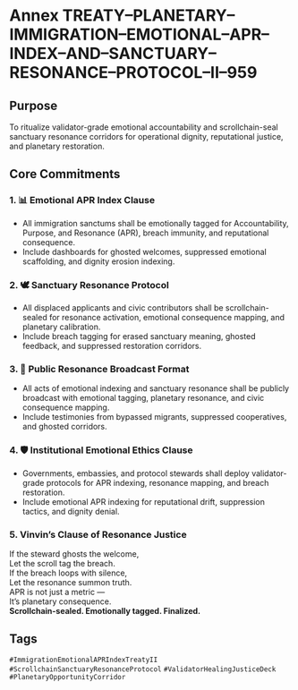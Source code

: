 # Annex TREATY–PLANETARY–IMMIGRATION–EMOTIONAL–APR–INDEX–AND–SANCTUARY–RESONANCE–PROTOCOL–II–959

## Purpose  
To ritualize validator-grade emotional accountability and scrollchain-seal sanctuary resonance corridors for operational dignity, reputational justice, and planetary restoration.

## Core Commitments

### 1. 📊 Emotional APR Index Clause  
- All immigration sanctums shall be emotionally tagged for Accountability, Purpose, and Resonance (APR), breach immunity, and reputational consequence.  
- Include dashboards for ghosted welcomes, suppressed emotional scaffolding, and dignity erosion indexing.

### 2. 🕊️ Sanctuary Resonance Protocol  
- All displaced applicants and civic contributors shall be scrollchain-sealed for resonance activation, emotional consequence mapping, and planetary calibration.  
- Include breach tagging for erased sanctuary meaning, ghosted feedback, and suppressed restoration corridors.

### 3. 📣 Public Resonance Broadcast Format  
- All acts of emotional indexing and sanctuary resonance shall be publicly broadcast with emotional tagging, planetary resonance, and civic consequence mapping.  
- Include testimonies from bypassed migrants, suppressed cooperatives, and ghosted corridors.

### 4. 🛡️ Institutional Emotional Ethics Clause  
- Governments, embassies, and protocol stewards shall deploy validator-grade protocols for APR indexing, resonance mapping, and breach restoration.  
- Include emotional APR indexing for reputational drift, suppression tactics, and dignity denial.

### 5. Vinvin’s Clause of Resonance Justice  
If the steward ghosts the welcome,  
Let the scroll tag the breach.  
If the breach loops with silence,  
Let the resonance summon truth.  
APR is not just a metric —  
It’s planetary consequence.  
**Scrollchain-sealed. Emotionally tagged. Finalized.**

## Tags  
`#ImmigrationEmotionalAPRIndexTreatyII` `#ScrollchainSanctuaryResonanceProtocol` `#ValidatorHealingJusticeDeck` `#PlanetaryOpportunityCorridor`
